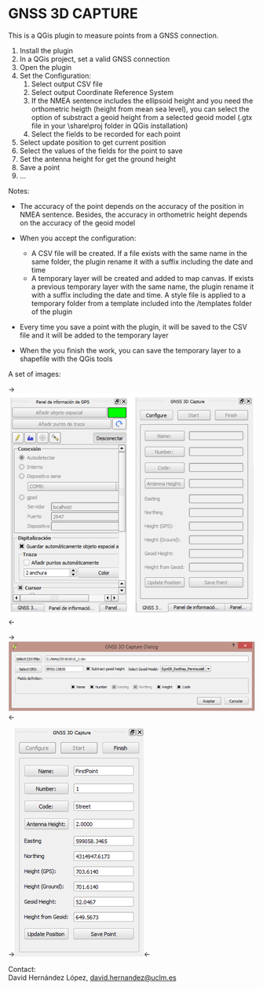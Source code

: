 **GNSS 3D CAPTURE**
===================


This is a QGis plugin to measure points from a GNSS connection.

1. Install the plugin
2. In a QGis project, set a valid GNSS connection
3. Open the plugin
4. Set the Configuration:
	1. Select output CSV file
	2. Select output Coordinate Reference System
	3. If the NMEA sentence includes the ellipsoid height and you need the orthometric heigth (height from mean sea level), you can select the option of substract a geoid height from a selected geoid model (.gtx file in your \share\proj folder in QGis installation)
	4. Select the fields to be recorded for each point
5. Select update position to get current position
6. Select the values of the fields for the point to save
7. Set the antenna height for get the ground height
8. Save a point
9. ...

Notes:  

* The accuracy of the point depends on the accuracy of the position in NMEA sentence. Besides, the accuracy in orthometric height depends on the accuracy of the geoid model
* When you accept the configuration:  

	* A CSV file will be created. If a file exists with the same name in the same folder, the plugin rename it with a suffix including the date and time
	* A temporary layer will be created and added to map canvas. If exists a previous temporary layer with the same name, the plugin rename it with a suffix including the date and time. A style file is applied to a temporary folder from a template included into the /templates folder of the plugin
* Every time you save a point with the plugin, it will be saved to the CSV file and it will be added to the temporary layer
* When the you finish the work, you can save the temporary layer to a shapefile with the QGis tools

A set of images:

->![](/images/image001.png)<-

->![](/images/image002.png)<-

->![](/images/image003.png)<-

Contact:  
David Hernández López, david.hernandez@uclm.es